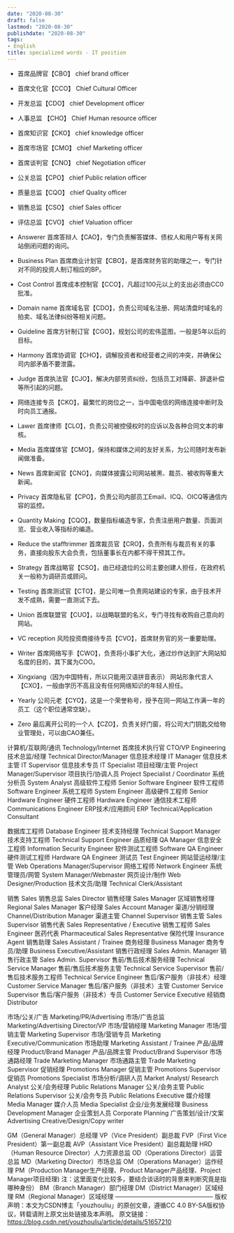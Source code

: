 ```yaml
---
date: "2020-08-30"
draft: false
lastmod: "2020-08-30"
publishdate: "2020-08-30"
tags: 
- English
title: specialized words - IT position
---
```


* 首席品牌官【CBO】 chief brand officer

* 首席文化官【CCO】 Chief Cultural Officer

* 开发总监【CDO】 chief Development officer

* 人事总监 【CHO】 Chief Human resource officer

* 首席知识官【CKO】 chief knowledge officer

* 首席市场官【CMO】 chief Marketing officer

* 首席谈判官【CNO】 chief Negotiation officer

* 公关总监【CPO】 chief Public relation officer

* 质量总监【CQO】 chief Quality officer

* 销售总监【CSO】 chief Sales officer

* 评估总监【CVO】 chief Valuation officer 

* Answerer 首席答辩人【CAO】，专门负责解答媒体、债权人和用户等有关网站倒闭问题的询问。

* Business Plan 首席商业计划官【CBO】，是首席财务官的助理之一，专门针对不同的投资人制订相应的BP。

* Cost Control 首席成本控制官【CCO】，凡超过100元以上的支出必须由CC0批准。

* Domain name 首席域名官【CDO】，负责公司域名注册、网站清盘时域名的拍卖、域名法律纠纷等相关问题。

* Guideline 首席方针制订官【CGO】，规划公司的宏伟蓝图，一般是5年以后的目标。

* Harmony 首席协调官【CHO】，调解投资者和经营者之间的冲突，并确保公司内部矛盾不要泄露。

* Judge 首席执法官【CJO】，解决内部劳资纠纷，包括员工对降薪、辞退补偿等所引起的问题。

* 网络连接专员【CKO】，最繁忙的岗位之一，当中国电信的网络连接中断时及时向员工通报。

* Lawer 首席律师【CLO】，负责公司被控侵权时的应诉以及各种合同文本的审核。

* Media 首席媒体官【CMO】，保持和媒体之间的友好关系，为公司随时发布新闻做准备。

* News 首席新闻官【CNO】，向媒体披露公司网站被黑、裁员、被收购等重大新闻。

* Privacy 首席隐私官【CPO】，负责公司内部员工Email、ICQ、OICQ等通信内容的监控。

* Quantity Making【CQO】，数量指标编造专家，负责注册用户数量、页面浏览、营业收入等指标的编造。

* Reduce the stafftrimmer 首席裁员官【CRO】，负责所有与裁员有关的事务，直接向股东大会负责，包括董事长在内都不得干预其工作。

* Strategy 首席战略官【CSO】，由已经退位的公司主要创建人担任，在政府机关一般称为调研员或顾问。

* Testing 首席测试官【CTO】，是公司唯一负责网站建设的专家，由于技术开发不成熟，需要一直测试下去。

* Union 首席联盟官【CUO】，以战略联盟的名义，专门寻找有收购自己意向的网站。

* VC reception 风险投资商接待专员【CVO】，首席财务官的另一重要助理。

* Writer 首席网络写手【CWO】，负责将小事扩大化，通过炒作达到扩大网站知名度的目的，其下属为COO。

* Xingxiang（因为中国特有，所以只能用汉语拼音表示） 网站形象代言人【CXO】，一般由学历不高且没有任何网络知识的年轻人担任。

* Yearly 公司元老【CYO】，这是一个荣誉称号，授予在同一网站工作满一年的员工（这个职位通常空缺）。

* Zero 最后离开公司的一个人【CZO】，负责关好门窗，将公司大门钥匙交给物业管理处，可以由CAO兼任。

计算机/互联网/通讯 Technology/Internet
首席技术执行官 CTO/VP Engineering
技术总监/经理 Technical Director/Manager
信息技术经理 IT Manager
信息技术主管 IT Supervisor
信息技术专员 IT Specialist
项目经理/主管 Project Manager/Supervisor
项目执行/协调人员 Project Specialist / Coordinator
系统分析员 System Analyst
高级软件工程师 Senior Software Engineer
软件工程师 Software Engineer
系统工程师 System Engineer
高级硬件工程师 Senior Hardware Engineer
硬件工程师 Hardware Engineer
通信技术工程师 Communications Engineer
ERP技术/应用顾问 ERP Technical/Application Consultant

数据库工程师 Database Engineer
技术支持经理 Technical Support Manager
技术支持工程师 Technical Support Engineer
品质经理 QA Manager
信息安全工程师 Information Security Engineer
软件测试工程师 Software QA Engineer
硬件测试工程师 Hardware QA Engineer
测试员 Test Engineer
网站营运经理/主管 Web Operations Manager/Supervisor
网络工程师 Network Engineer
系统管理员/网管 System Manager/Webmaster
网页设计/制作 Web Designer/Production
技术文员/助理 Technical Clerk/Assistant

销售 Sales
销售总监 Sales Director
销售经理 Sales Manager
区域销售经理 Regional Sales Manager
客户经理 Sales Account Manager
渠道/分销经理 Channel/Distribution Manager
渠道主管 Channel Supervisor
销售主管 Sales Supervisor
销售代表 Sales Representative / Executive
销售工程师 Sales Engineer
医药代表 Pharmaceutical Sales Representative
保险代理 Insurance Agent
销售助理 Sales Assistant / Trainee
商务经理 Business Manager
商务专员/助理 Business Executive/Assistant
销售行政经理 Sales Admin. Manager
销售行政主管 Sales Admin. Supervisor
售前/售后技术服务经理 Technical Service Manager
售前/售后技术服务主管 Technical Service Supervisor
售前/售后技术服务工程师 Technical Service Engineer
售后/客户服务（非技术）经理 Customer Service Manager
售后/客户服务（非技术）主管 Customer Service Supervisor
售后/客户服务（非技术）专员 Customer Service Executive
经销商 Distributor

市场/公关/广告 Marketing/PR/Advertising
市场/广告总监 Marketing/Advertising Director/VP
市场/营销经理 Marketing Manager
市场/营销主管 Marketing Supervisor
市场/营销专员 Marketing Executive/Communication
市场助理 Marketing Assistant / Trainee
产品/品牌经理 Product/Brand Manager
产品/品牌主管 Product/Brand Supervisor
市场通路经理 Trade Marketing Manager
市场通路主管 Trade Marketing Supervisor
促销经理 Promotions Manager
促销主管 Promotions Supervisor
促销员 Promotions Specialist
市场分析/调研人员 Market Analyst/ Research Analyst
公关/会务经理 Public Relations Manager
公关/会务主管 Public Relations Supervisor
公关/会务专员 Public Relations Executive
媒介经理 Media Manager
媒介人员 Media Specialist
企业/业务发展经理 Business Development Manager
企业策划人员 Corporate Planning
广告策划/设计/文案 Advertising Creative/Design/Copy writer

GM（General Manager）总经理 
VP（Vice President）副总裁
FVP（First Vice President）第一副总裁 
AVP（Assistant Vice President）副总裁助理 
HRD（Human Resource Director）人力资源总监 
OD（Operations Director）运营总监 
MD（Marketing Director）市场总监 
OM（Operations Manager）运作经理 
PM（Production Manager生产经理、Product Manager产品经理、Project Manager项目经理) 注：这里面变化比较多，要结合谈话时的背景来判断究竟是指哪种身份） 
BM（Branch Manager）部门经理 
DM（District Manager）区域经理 
RM（Regional Manager）区域经理 
————————————————
版权声明：本文为CSDN博主「youzhouliu」的原创文章，遵循CC 4.0 BY-SA版权协议，转载请附上原文出处链接及本声明。
原文链接：https://blog.csdn.net/youzhouliu/article/details/51657210
